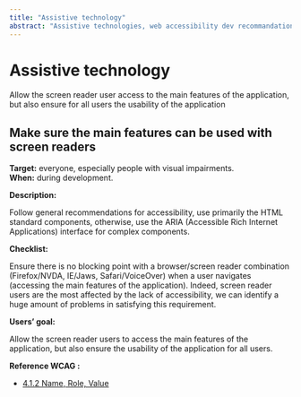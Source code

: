 ```yaml
---
title: "Assistive technology"
abstract: "Assistive technologies, web accessibility dev recommandations"
---
```


# Assistive technology

<p class="lead">Allow the screen reader user access to the main features of the application, but also ensure for all users the usability of the application</p>




## Make sure the main features can be used with screen readers

**Target:** everyone, especially people with visual impairments.  
**When:** during development.

**Description:**

Follow general recommendations for accessibility, use primarily the <abbr>HTML</abbr> standard components, otherwise, use the <abbr>ARIA</abbr> (Accessible Rich Internet Applications) interface for complex components.


**Checklist:**

Ensure there is no blocking point with a browser/screen reader combination (Firefox/NVDA, IE/Jaws, Safari/VoiceOver) when a user navigates (accessing the main features of the application).
Indeed, screen reader users are the most affected by the lack of accessibility, we can identify a huge amount of problems in satisfying this requirement.

**Users’ goal:**

Allow the screen reader users to access the main features of the application, but also ensure the usability of the application for all users.

**Reference <abbr>WCAG</abbr>&nbsp;:**  
- [4.1.2 Name, Role, Value](https://www.w3.org/TR/WCAG21/#name-role-value)
